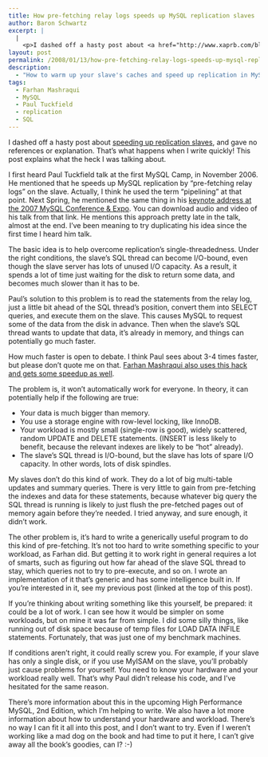 ```yaml
---
title: How pre-fetching relay logs speeds up MySQL replication slaves
author: Baron Schwartz
excerpt: |
  |
    <p>I dashed off a hasty post about <a href="http://www.xaprb.com/blog/2008/01/13/speed-up-your-mysql-replication-slaves/">speeding up replication slaves</a>, and gave no references or explanation.  That's what happens when I write quickly!  This post explains what the heck I was talking about.</p>
layout: post
permalink: /2008/01/13/how-pre-fetching-relay-logs-speeds-up-mysql-replication-slaves/
description:
  - "How to warm up your slave's caches and speed up replication in MySQL"
tags:
  - Farhan Mashraqui
  - MySQL
  - Paul Tuckfield
  - replication
  - SQL
---
```

I dashed off a hasty post about [speeding up replication slaves][1], and gave no references or explanation. That&#8217;s what happens when I write quickly! This post explains what the heck I was talking about.

I first heard Paul Tuckfield talk at the first MySQL Camp, in November 2006. He mentioned that he speeds up MySQL replication by &#8220;pre-fetching relay logs&#8221; on the slave. Actually, I think he used the term &#8220;pipelining&#8221; at that point. Next Spring, he mentioned the same thing in his [keynote address at the 2007 MySQL Conference &#038; Expo][2]. You can download audio and video of his talk from that link. He mentions this approach pretty late in the talk, almost at the end. I&#8217;ve been meaning to try duplicating his idea since the first time I heard him talk.

The basic idea is to help overcome replication&#8217;s single-threadedness. Under the right conditions, the slave&#8217;s SQL thread can become I/O-bound, even though the slave server has lots of unused I/O capacity. As a result, it spends a lot of time just waiting for the disk to return some data, and becomes much slower than it has to be.

Paul&#8217;s solution to this problem is to read the statements from the relay log, just a little bit ahead of the SQL thread&#8217;s position, convert them into SELECT queries, and execute them on the slave. This causes MySQL to request some of the data from the disk in advance. Then when the slave&#8217;s SQL thread wants to update that data, it&#8217;s already in memory, and things can potentially go much faster.

How much faster is open to debate. I think Paul sees about 3-4 times faster, but please don&#8217;t quote me on that. [Farhan Mashraqui also uses this hack and gets some speedup as well][3].

The problem is, it won&#8217;t automatically work for everyone. In theory, it can potentially help if the following are true:

*   Your data is much bigger than memory.
*   You use a storage engine with row-level locking, like InnoDB.
*   Your workload is mostly small (single-row is good), widely scattered, random UPDATE and DELETE statements. (INSERT is less likely to benefit, because the relevant indexes are likely to be &#8220;hot&#8221; already).
*   The slave&#8217;s SQL thread is I/O-bound, but the slave has lots of spare I/O capacity. In other words, lots of disk spindles.

My slaves don&#8217;t do this kind of work. They do a lot of big multi-table updates and summary queries. There is very little to gain from pre-fetching the indexes and data for these statements, because whatever big query the SQL thread is running is likely to just flush the pre-fetched pages out of memory again before they&#8217;re needed. I tried anyway, and sure enough, it didn&#8217;t work.

The other problem is, it&#8217;s hard to write a generically useful program to do this kind of pre-fetching. It&#8217;s not too hard to write something specific to your workload, as Farhan did. But getting it to work right in general requires a lot of smarts, such as figuring out how far ahead of the slave SQL thread to stay, which queries not to try to pre-execute, and so on. I wrote an implementation of it that&#8217;s generic and has some intelligence built in. If you&#8217;re interested in it, see my previous post (linked at the top of this post).

If you&#8217;re thinking about writing something like this yourself, be prepared: it could be a lot of work. I can see how it would be simpler on some workloads, but on mine it was far from simple. I did some silly things, like running out of disk space because of temp files for LOAD DATA INFILE statements. Fortunately, that was just one of my benchmark machines.

If conditions aren&#8217;t right, it could really screw you. For example, if your slave has only a single disk, or if you use MyISAM on the slave, you&#8217;ll probably just cause problems for yourself. You need to know your hardware and your workload really well. That&#8217;s why Paul didn&#8217;t release his code, and I&#8217;ve hesitated for the same reason.

There&#8217;s more information about this in the upcoming High Performance MySQL, 2nd Edition, which I&#8217;m helping to write. We also have a lot more information about how to understand your hardware and workload. There&#8217;s no way I can fit it all into this post, and I don&#8217;t want to try. Even if I weren&#8217;t working like a mad dog on the book and had time to put it here, I can&#8217;t give away all the book&#8217;s goodies, can I? :-)

 [1]: http://www.xaprb.com/blog/2008/01/13/speed-up-your-mysql-replication-slaves/
 [2]: http://technocation.org/content/2007-mysql-user-conference-and-expo-presentations-and-videos
 [3]: http://mysqldatabaseadministration.blogspot.com/2007/05/pre-fetch-binlogs-to-speed-up-mysql.html